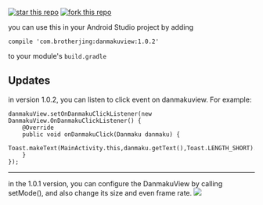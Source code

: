[![star this repo](http://githubbadges.com/star.svg?user=Brotherjing&repo=SimpleDanmakuView&style=flat)](https://github.com/Brotherjing/SimpleDanmakuView)
[![fork this repo](http://githubbadges.com/fork.svg?user=Brotherjing&repo=SimpleDanmakuView&style=flat)](https://github.com/Brotherjing/SimpleDanmakuView/fork)

you can use this in your Android Studio project by adding
```
compile 'com.brotherjing:danmakuview:1.0.2'
```
to your module's ```build.gradle```

## Updates
in version 1.0.2, you can listen to click event on danmakuview. For example:
```
danmakuView.setOnDanmakuClickListener(new DanmakuView.OnDanmakuClickListener() {
    @Override
    public void onDanmakuClick(Danmaku danmaku) {
        Toast.makeText(MainActivity.this,danmaku.getText(),Toast.LENGTH_SHORT).show();
    }
});
```

------

in the 1.0.1 version, you can configure the DanmakuView by calling setMode(), and also change its size and even frame rate.
<img src="http://brotherjing.github.io/images/danmakuview.png"/>

